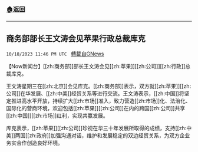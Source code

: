 ###  [:house:返回](README.md)
---


## 商务部部长王文涛会见苹果行政总裁库克
`10/18/2023 11:46 PM UTC ` [轉載自GNews](https://gnews.org/articles/1852172)

【Now新闻台】[[zh:商务部]]部长王文涛会见[[zh:苹果]][[zh:公司]][[zh:行政]]总裁库克。

王文涛星期三在[[zh:北京]]会见库克。[[zh:商务部]]表示，双方就[[zh:苹果]][[zh:公司]]在华发展、[[zh:中美]]经贸关系等进行交流。王文涛表示，[[zh:中国]]将坚定推进高水平开放，持续扩大[[zh:市场]]准入，致力营造[[zh:市场]]化、法治化、国际化的营商环境，欢迎包括[[zh:苹果]][[zh:公司]]在内的跨国[[zh:公司]]共享[[zh:中国]][[zh:市场]]红利，实现共赢发展。

库克表示，[[zh:苹果]][[zh:公司]]珍视在华三十年发展所取得的成绩，支持[[zh:中美]]两国[[zh:政府]]加强沟通对话，维护和发展稳定的双边经贸关系，为双方企业务实合作创造良好环境。

